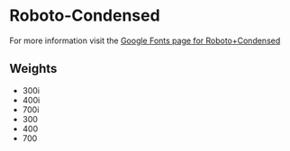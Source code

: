 # Roboto-Condensed

For more information visit the [Google Fonts page for Roboto+Condensed](https://fonts.google.com/specimen/Roboto+Condensed)

## Weights

- 300i
- 400i
- 700i
- 300
- 400
- 700

